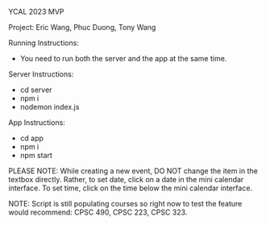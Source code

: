 YCAL 2023 MVP

Project: Eric Wang, Phuc Duong, Tony Wang

Running Instructions:

- You need to run both the server and the app at the same time.

Server Instructions:

- cd server
- npm i
- nodemon index.js

App Instructions:

- cd app
- npm i
- npm start

PLEASE NOTE: While creating a new event, DO NOT change the item in the textbox directly. Rather, to set date, click on a date in the mini calendar interface. To set time, click on the time below the mini calendar interface. 

NOTE: Script is still populating courses so right now to test the feature would recommend: CPSC 490, CPSC 223, CPSC 323.